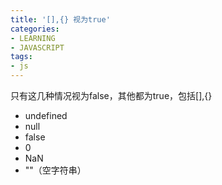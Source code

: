 ```yaml
---
title: '[],{} 视为true'
categories: 
- LEARNING
- JAVASCRIPT
tags:
- js
---
```

只有这几种情况视为false，其他都为true，包括[],{}
- undefined
- null
- false
- 0
- NaN
- ""（空字符串）